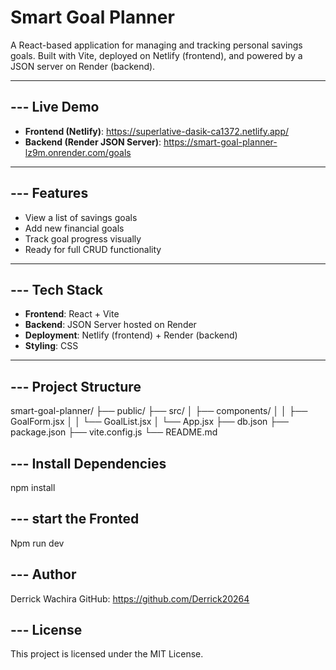 # Smart Goal Planner

A React-based application for managing and tracking personal savings goals. Built with Vite, deployed on Netlify (frontend), and powered by a JSON server on Render (backend).

---

## --- Live Demo

- **Frontend (Netlify)**: https://superlative-dasik-ca1372.netlify.app/ 
- **Backend (Render JSON Server)**: https://smart-goal-planner-lz9m.onrender.com/goals

---

## --- Features

- View a list of savings goals
- Add new financial goals
- Track goal progress visually
- Ready for full CRUD functionality

---

## --- Tech Stack

- **Frontend**: React + Vite
- **Backend**: JSON Server hosted on Render
- **Deployment**: Netlify (frontend) + Render (backend)
- **Styling**: CSS

---

## --- Project Structure
smart-goal-planner/
├── public/
├── src/
│ ├── components/
│ │ ├── GoalForm.jsx
│ │ └── GoalList.jsx
│ └── App.jsx
├── db.json
├── package.json
├── vite.config.js
└── README.md
 
## --- Install Dependencies 
npm install

## --- start the Fronted 
Npm run dev 

## --- Author 
Derrick Wachira 
GitHub: https://github.com/Derrick20264

## --- License
This project is licensed under the MIT License.

